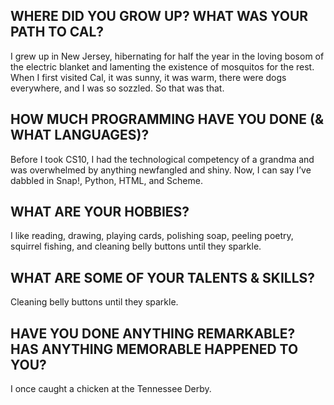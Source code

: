 ## WHERE DID YOU GROW UP? WHAT WAS YOUR PATH TO CAL?
I grew up in New Jersey, hibernating for half the year in the loving bosom of the electric blanket and lamenting the existence of mosquitos for the rest. When I first visited Cal, it was sunny, it was warm, there were dogs everywhere, and I was so sozzled. So that was that.

## HOW MUCH PROGRAMMING HAVE YOU DONE (& WHAT LANGUAGES)?
Before I took CS10, I had the technological competency of a grandma and was overwhelmed by anything newfangled and shiny. Now, I can say I’ve dabbled in Snap!, Python, HTML, and Scheme.

## WHAT ARE YOUR HOBBIES?
I like reading, drawing, playing cards, polishing soap, peeling poetry, squirrel fishing, and cleaning belly buttons until they sparkle.

## WHAT ARE SOME OF YOUR TALENTS & SKILLS?
Cleaning belly buttons until they sparkle.

## HAVE YOU DONE ANYTHING REMARKABLE? HAS ANYTHING MEMORABLE HAPPENED TO YOU?
I once caught a chicken at the Tennessee Derby.